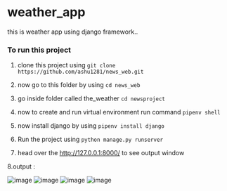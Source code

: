 # weather_app
this is weather app using django framework..

### To run this project 

1. clone this project using 
      ```git clone https://github.com/ashu1281/news_web.git ```
      
2. now go to this folder by using 
      ```cd news_web```
      
3. go inside folder called the_weather
     ```cd newsproject```
     
4. now to create and run virtual environment run command 
    ```pipenv shell```

5. now install django by using 
    ```pipenv install django```

6. Run the project using
   ```python manage.py runserver```
   
7. head over the  http://127.0.0.1:8000/  to see output window 

8.output : 

![image](https://user-images.githubusercontent.com/98692616/178457188-dd5cbcee-12f8-4834-b1de-f6b2251a339a.png)
![image](https://user-images.githubusercontent.com/98692616/178457382-5bcdc88a-df95-48c8-a0f0-e52dd7f4980f.png)
![image](https://user-images.githubusercontent.com/98692616/178457538-fe3dd2d0-3ff0-4e16-a0be-156b6d66984a.png)
![image](https://user-images.githubusercontent.com/98692616/178457698-02ead0a2-bffa-4a7c-a9e8-987bdfe585b6.png)



